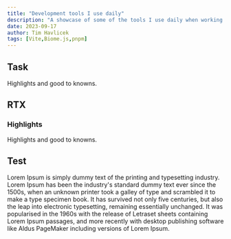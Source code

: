 ```yaml
---
title: "Development tools I use daily"
description: "A showcase of some of the tools I use daily when working on my projects."
date: 2023-09-17
author: Tim Havlicek
tags: [Vite,Biome.js,pnpm]
---
```


## Task

Highlights and good to knowns.

## RTX

### Highlights

Highlights and good to knowns.


## Test

Lorem Ipsum is simply dummy text of the printing and typesetting industry. Lorem Ipsum has been the industry's standard dummy text ever since the 1500s, when an unknown printer took a galley of type and scrambled it to make a type specimen book. It has survived not only five centuries, but also the leap into electronic typesetting, remaining essentially unchanged. It was popularised in the 1960s with the release of Letraset sheets containing Lorem Ipsum passages, and more recently with desktop publishing software like Aldus PageMaker including versions of Lorem Ipsum.

